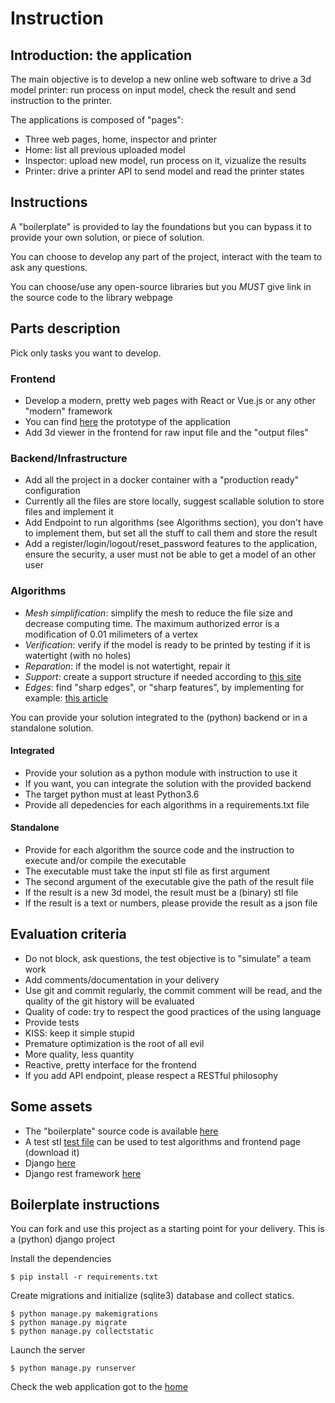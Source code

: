 # Instruction

## Introduction: the application

The main objective is to develop a new online web software to drive a
3d model printer: run process on input model, check the result and send instruction to the printer.

The applications is composed of "pages":

- Three web pages, home, inspector and printer
- Home: list all previous uploaded model
- Inspector: upload new model, run process on it, vizualize the results
- Printer: drive a printer API to send model and read the printer states

## Instructions

A "boilerplate" is provided to lay the foundations but you can bypass
it to provide your own solution, or piece of solution.

You can choose to develop any part of the project, interact with the
team to ask any questions.

You can choose/use any open-source libraries but you _MUST_ give link in
the source code to the library webpage

## Parts description

Pick only tasks you want to develop.

### Frontend

- Develop a modern, pretty web pages with React or Vue.js or any other "modern" framework
- You can find [here](https://preview.uxpin.com/3bb216c737ccee066be5c6b327a4c958c9a903cf#/pages/136070899) the prototype of the application
- Add 3d viewer in the frontend for raw input file and the "output files"

### Backend/Infrastructure

- Add all the project in a docker container with a "production ready" configuration
- Currently all the files are store locally, suggest scallable solution to store files and implement it
- Add Endpoint to run algorithms (see Algorithms section), you don't have to implement them, but set all the stuff to call them and store the result
- Add a register/login/logout/reset_password features to the application, ensure the security, a user must not be able to get a model of an other user

### Algorithms

- _Mesh simplification_: simplify the mesh to reduce the file size and decrease computing time. The maximum authorized error is a modification of 0.01 milimeters of a vertex
- _Verification_: verify if the model is ready to be printed by testing if it is watertight (with no holes)
- _Reparation_: if the model is not watertight, repair it
- _Support_: create a support structure if needed according to [this site](https://all3dp.com/1/3d-printing-support-structures/#:~:text=3D%20printing%20support%20structures%20are,added%20cost%20to%20the%20model.)
- _Edges_: find "sharp edges", or "sharp features", by implementing for example: [this article](http://ljk.imag.fr/membres/Stefanie.Hahmann/PUBLICATIONS/WHH10small.pdf)

You can provide your solution integrated to the (python) backend or in a standalone solution.

#### Integrated

- Provide your solution as a python module with instruction to use it
- If you want, you can integrate the solution with the provided backend
- The target python must at least Python3.6
- Provide all depedencies for each algorithms in a requirements.txt file

#### Standalone

- Provide for each algorithm the source code and the instruction to execute and/or compile the executable
- The executable must take the input stl file as first argument
- The second argument of the executable give the path of the result file
- If the result is a new 3d model, the result must be a (binary) stl file
- If the result is a text or numbers, please provide the result as a json file

## Evaluation criteria

- Do not block, ask questions, the test objective is to "simulate" a team work
- Add comments/documentation in your delivery
- Use git and commit regularly, the commit comment will be read, and the quality of the git history will be evaluated
- Quality of code: try to respect the good practices of the using language
- Provide tests
- KISS: keep it simple stupid
- Premature optimization is the root of all evil
- More quality, less quantity
- Reactive, pretty interface for the frontend
- If you add API endpoint, please respect a RESTful philosophy

## Some assets

- The "boilerplate" source code is available [here](https://github.com/ORTHOIN3D/interntest)
- A test stl [test file](https://github.com/ORTHOIN3D/interntest/blob/main/modelworkshtop/static/stl/test.stl) can be used to test algorithms and frontend page (download it)
- Django [here](https://www.djangoproject.com/)
- Django rest framework [here](https://www.django-rest-framework.org/)

## Boilerplate instructions

You can fork and use this project as a starting point for your delivery.
This is a (python) django project

Install the dependencies

```
$ pip install -r requirements.txt
```

Create migrations and initialize (sqlite3) database and collect statics.

```console
$ python manage.py makemigrations
$ python manage.py migrate
$ python manage.py collectstatic
```

Launch the server

```
$ python manage.py runserver
```

Check the web application got to the [home](http://localhost:8000/static/index.html)
